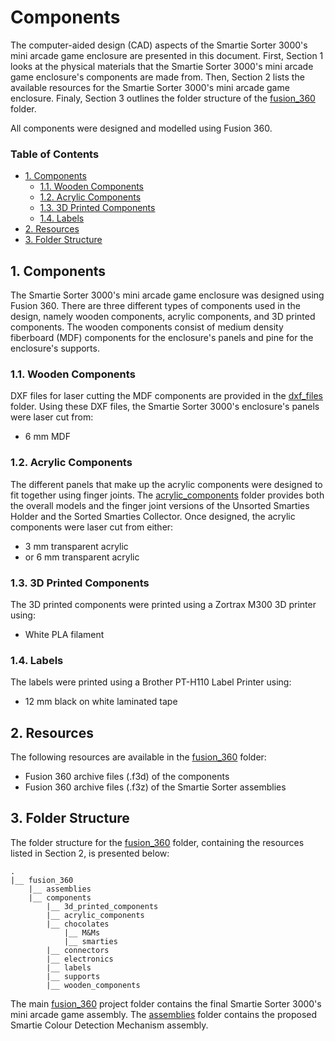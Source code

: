 # Components

The computer-aided design (CAD) aspects of the Smartie Sorter 3000's mini arcade game enclosure are presented in this document. First, Section 1 looks at the physical materials that the Smartie Sorter 3000's mini arcade game enclosure's components are made from. Then, Section 2 lists the available resources for the Smartie Sorter 3000's mini arcade game enclosure. Finaly, Section 3 outlines the folder structure of the [fusion_360](https://github.com/pieterberg/Smartie-Sorter/tree/main/fusion_360) folder.

All components were designed and modelled using Fusion 360.

### Table of Contents

- [1. Components](#1-components)
  - [1.1. Wooden Components](#11-wooden-components)
  - [1.2. Acrylic Components](#12-acrylic-components)
  - [1.3. 3D Printed Components](#13-3d-printed-components)
  - [1.4. Labels](#14-labels)
- [2. Resources](#2-resources)
- [3. Folder Structure](#3-folder-structure)

## 1. Components

The Smartie Sorter 3000's mini arcade game enclosure was designed using Fusion 360. There are three different types of components used in the design, namely wooden components, acrylic components, and 3D printed components. The wooden components consist of medium density fiberboard (MDF) components for the enclosure's panels and pine for the enclosure's supports.

### 1.1. Wooden Components

DXF files for laser cutting the MDF components are provided in the [dxf_files](https://github.com/pieterberg/Smartie-Sorter/tree/main/documentation/dxf_files) folder. Using these DXF files, the Smartie Sorter 3000's enclosure's panels were laser cut from:

- 6 mm MDF

### 1.2. Acrylic Components

The different panels that make up the acrylic components were designed to fit together using finger joints. The [acrylic_components](https://github.com/pieterberg/Smartie-Sorter/tree/main/fusion_360/components/acrylic_components) folder provides both the overall models and the finger joint versions of the Unsorted Smarties Holder and the Sorted Smarties Collector. Once designed, the acrylic components were laser cut from either:

- 3 mm transparent acrylic
- or 6 mm transparent acrylic

### 1.3. 3D Printed Components

The 3D printed components were printed using a Zortrax M300 3D printer using:

- White PLA filament

### 1.4. Labels

The labels were printed using a Brother PT-H110 Label Printer using:

- 12 mm black on white laminated tape

## 2. Resources

The following resources are available in the [fusion_360](https://github.com/pieterberg/Smartie-Sorter/tree/main/fusion_360) folder:

- Fusion 360 archive files (.f3d) of the components
- Fusion 360 archive files (.f3z) of the Smartie Sorter assemblies

## 3. Folder Structure

The folder structure for the [fusion_360](https://github.com/pieterberg/Smartie-Sorter/tree/main/fusion_360) folder, containing the resources listed in Section 2, is presented below:

```
.
|__ fusion_360
    |__ assemblies
    |__ components
        |__ 3d_printed_components
        |__ acrylic_components
        |__ chocolates
            |__ M&Ms
            |__ smarties
        |__ connectors
        |__ electronics
        |__ labels      
        |__ supports
        |__ wooden_components
```

The main [fusion_360](https://github.com/pieterberg/Smartie-Sorter/tree/main/fusion_360) project folder contains the final Smartie Sorter 3000's mini arcade game assembly. The [assemblies](https://github.com/pieterberg/Smartie-Sorter/tree/main/fusion_360/assemblies) folder contains the proposed Smartie Colour Detection Mechanism assembly.


